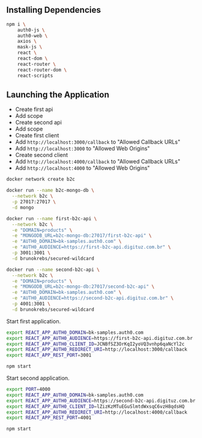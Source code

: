 ## Installing Dependencies

```bash
npm i \
    auth0-js \
    auth0-web \
    axios \
    mask-js \
    react \
    react-dom \
    react-router \
    react-router-dom \
    react-scripts
```

## Launching the Application

- Create first api
- Add scope
- Create second api
- Add scope
- Create first client
- Add `http://localhost:3000/callback` to "Allowed Callback URLs"
- Add `http://localhost:3000` to "Allowed Web Origins"
- Create second client
- Add `http://localhost:4000/callback` to "Allowed Callback URLs"
- Add `http://localhost:4000` to "Allowed Web Origins"

```bash
docker network create b2c

docker run --name b2c-mongo-db \
  --network b2c \
  -p 27017:27017 \
  -d mongo

docker run --name first-b2c-api \
  --network b2c \
  -e "DOMAIN=products" \
  -e "MONGODB_URL=b2c-mongo-db:27017/first-b2c-api" \
  -e "AUTH0_DOMAIN=bk-samples.auth0.com" \
  -e "AUTH0_AUDIENCE=https://first-b2c-api.digituz.com.br" \
  -p 3001:3001 \
  -d brunokrebs/secured-wildcard

docker run --name second-b2c-api \
  --network b2c \
  -e "DOMAIN=products" \
  -e "MONGODB_URL=b2c-mongo-db:27017/second-b2c-api" \
  -e "AUTH0_DOMAIN=bk-samples.auth0.com" \
  -e "AUTH0_AUDIENCE=https://second-b2c-api.digituz.com.br" \
  -p 4001:3001 \
  -d brunokrebs/secured-wildcard
```

Start first application.

```bash
export REACT_APP_AUTH0_DOMAIN=bk-samples.auth0.com
export REACT_APP_AUTH0_AUDIENCE=https://first-b2c-api.digituz.com.br
export REACT_APP_AUTH0_CLIENT_ID=JCNBfSZ3OrKqI2yoVQ3vnhp6qaNcYl2c
export REACT_APP_AUTH0_REDIRECT_URI=http://localhost:3000/callback
export REACT_APP_REST_PORT=3001

npm start
```

Start second application.

```bash
export PORT=4000
export REACT_APP_AUTH0_DOMAIN=bk-samples.auth0.com
export REACT_APP_AUTH0_AUDIENCE=https://second-b2c-api.digituz.com.br
export REACT_APP_AUTH0_CLIENT_ID=lZizKzMTuEGuSlmtdWxsqC6vzH8qdsHQ
export REACT_APP_AUTH0_REDIRECT_URI=http://localhost:4000/callback
export REACT_APP_REST_PORT=4001

npm start
```
